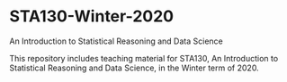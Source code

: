 # STA130-Winter-2020
An Introduction to Statistical Reasoning and Data Science

This repository includes teaching material for STA130, An Introduction to Statistical Reasoning and Data Science, in the Winter term of 2020. 

